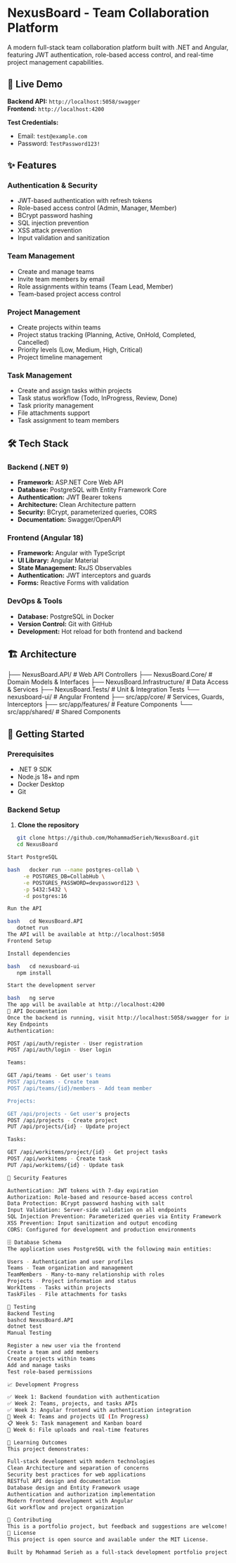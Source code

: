 # NexusBoard - Team Collaboration Platform

A modern full-stack team collaboration platform built with .NET and Angular, featuring JWT authentication, role-based access control, and real-time project management capabilities.

## 🚀 Live Demo

**Backend API:** `http://localhost:5058/swagger`  
**Frontend:** `http://localhost:4200`

**Test Credentials:**
- Email: `test@example.com`
- Password: `TestPassword123!`

## ✨ Features

### Authentication & Security
- JWT-based authentication with refresh tokens
- Role-based access control (Admin, Manager, Member)
- BCrypt password hashing
- SQL injection prevention
- XSS attack prevention
- Input validation and sanitization

### Team Management
- Create and manage teams
- Invite team members by email
- Role assignments within teams (Team Lead, Member)
- Team-based project access control

### Project Management
- Create projects within teams
- Project status tracking (Planning, Active, OnHold, Completed, Cancelled)
- Priority levels (Low, Medium, High, Critical)
- Project timeline management

### Task Management
- Create and assign tasks within projects
- Task status workflow (Todo, InProgress, Review, Done)
- Task priority management
- File attachments support
- Task assignment to team members

## 🛠 Tech Stack

### Backend (.NET 9)
- **Framework:** ASP.NET Core Web API
- **Database:** PostgreSQL with Entity Framework Core
- **Authentication:** JWT Bearer tokens
- **Architecture:** Clean Architecture pattern
- **Security:** BCrypt, parameterized queries, CORS
- **Documentation:** Swagger/OpenAPI

### Frontend (Angular 18)
- **Framework:** Angular with TypeScript
- **UI Library:** Angular Material
- **State Management:** RxJS Observables
- **Authentication:** JWT interceptors and guards
- **Forms:** Reactive Forms with validation

### DevOps & Tools
- **Database:** PostgreSQL in Docker
- **Version Control:** Git with GitHub
- **Development:** Hot reload for both frontend and backend

## 🏗 Architecture
├── NexusBoard.API/              # Web API Controllers
├── NexusBoard.Core/             # Domain Models & Interfaces
├── NexusBoard.Infrastructure/   # Data Access & Services
├── NexusBoard.Tests/           # Unit & Integration Tests
└── nexusboard-ui/              # Angular Frontend
├── src/app/core/           # Services, Guards, Interceptors
├── src/app/features/       # Feature Components
└── src/app/shared/         # Shared Components

## 🚀 Getting Started

### Prerequisites
- .NET 9 SDK
- Node.js 18+ and npm
- Docker Desktop
- Git

### Backend Setup

1. **Clone the repository**
```bash
   git clone https://github.com/MohammadSerieh/NexusBoard.git
   cd NexusBoard

Start PostgreSQL

bash   docker run --name postgres-collab \
     -e POSTGRES_DB=CollabHub \
     -e POSTGRES_PASSWORD=devpassword123 \
     -p 5432:5432 \
     -d postgres:16

Run the API

bash   cd NexusBoard.API
   dotnet run
The API will be available at http://localhost:5058
Frontend Setup

Install dependencies

bash   cd nexusboard-ui
   npm install

Start the development server

bash   ng serve
The app will be available at http://localhost:4200
📝 API Documentation
Once the backend is running, visit http://localhost:5058/swagger for interactive API documentation.
Key Endpoints
Authentication:

POST /api/auth/register - User registration
POST /api/auth/login - User login

Teams:

GET /api/teams - Get user's teams
POST /api/teams - Create team
POST /api/teams/{id}/members - Add team member

Projects:

GET /api/projects - Get user's projects
POST /api/projects - Create project
PUT /api/projects/{id} - Update project

Tasks:

GET /api/workitems/project/{id} - Get project tasks
POST /api/workitems - Create task
PUT /api/workitems/{id} - Update task

🔐 Security Features

Authentication: JWT tokens with 7-day expiration
Authorization: Role-based and resource-based access control
Data Protection: BCrypt password hashing with salt
Input Validation: Server-side validation on all endpoints
SQL Injection Prevention: Parameterized queries via Entity Framework
XSS Prevention: Input sanitization and output encoding
CORS: Configured for development and production environments

🗄 Database Schema
The application uses PostgreSQL with the following main entities:

Users - Authentication and user profiles
Teams - Team organization and management
TeamMembers - Many-to-many relationship with roles
Projects - Project information and status
WorkItems - Tasks within projects
TaskFiles - File attachments for tasks

🧪 Testing
Backend Testing
bashcd NexusBoard.API
dotnet test
Manual Testing

Register a new user via the frontend
Create a team and add members
Create projects within teams
Add and manage tasks
Test role-based permissions

📈 Development Progress

✅ Week 1: Backend foundation with authentication
✅ Week 2: Teams, projects, and tasks APIs
✅ Week 3: Angular frontend with authentication integration
🔄 Week 4: Teams and projects UI (In Progress)
📋 Week 5: Task management and Kanban board
🔄 Week 6: File uploads and real-time features

🎯 Learning Outcomes
This project demonstrates:

Full-stack development with modern technologies
Clean Architecture and separation of concerns
Security best practices for web applications
RESTful API design and documentation
Database design and Entity Framework usage
Authentication and authorization implementation
Modern frontend development with Angular
Git workflow and project organization

🤝 Contributing
This is a portfolio project, but feedback and suggestions are welcome!
📄 License
This project is open source and available under the MIT License.

Built by Mohammad Serieh as a full-stack development portfolio project.
